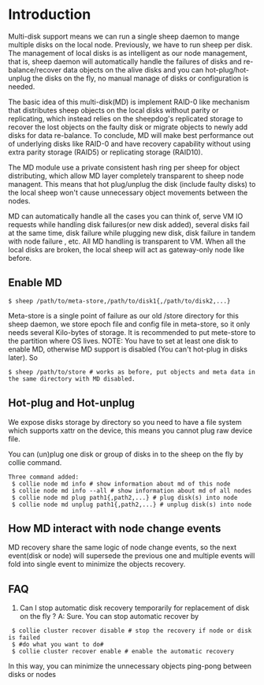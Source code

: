 # Introduction

Multi-disk support means we can run a single sheep daemon to mange multiple disks on the local node. Previously, we have to run sheep per disk. The management of local disks is as intelligent as our node management, that is, sheep daemon will automatically handle the failures of disks and re-balance/recover data objects on the alive disks and you can hot-plug/hot-unplug the disks on the fly, no manual manage of disks or configuration is needed. 

The basic idea of this multi-disk(MD) is implement RAID-0 like mechanism that distributes sheep objects on the local disks without parity or replicating, which instead relies on the sheepdog's replicated storage to recover the lost objects on the faulty disk or migrate objects to newly add disks for data re-balance. To conclude, MD will make best performance out of underlying disks like RAID-0 and have recovery capability without using extra parity storage (RAID5) or replicating storage (RAID10).

The MD module use a private consistent hash ring per sheep for object distributing, which allow MD layer completely transparent to sheep node managent. This means that hot plug/unplug the disk (include faulty disks) to the local sheep won't cause unnecessary object movements between the nodes. 

MD can automatically handle all the cases you can think of, serve VM IO requests while handling disk failures(or new disk added), several disks fail at the same time, disk failure while plugging new disk, disk failure in tandem with node failure , etc. All MD handling is transparent to VM.  When all the local disks are broken, the local sheep will act as gateway-only node like before.

## Enable MD
 ```
$ sheep /path/to/meta-store,/path/to/disk1{,/path/to/disk2,...}
 ```

Meta-store is a single point of failure as our old /store directory for this sheep daemon, we store epoch file and config file in meta-store, so it only needs several Kilo-bytes of storage.  It is recommended to put mete-store to the partition where OS lives. NOTE: You have to set at least one disk to enable MD, otherwise MD support is disabled (You can't hot-plug in disks later).  So
```
$ sheep /path/to/store # works as before, put objects and meta data in the same directory with MD disabled.
```

## Hot-plug and Hot-unplug

We expose disks storage by directory so you need to have a file system which supports xattr on the device, this means you cannot plug raw device file.

You can (un)plug one disk or group of disks in to the sheep on the fly by collie command.

```
Three command added:
 $ collie node md info # show information about md of this node
 $ collie node md info --all # show information about md of all nodes
 $ collie node md plug path1{,path2,...} # plug disk(s) into node
 $ collie node md unplug path1{,path2,...} # unplug disk(s) into node
```

## How MD interact with node change events

MD recovery share the same logic of node change events, so the next event(disk or node) will supersede the previous one and multiple events will fold into single event to minimize the objects recovery.

## FAQ
 1. Can I stop automatic disk recovery temporarily for replacement of disk on the fly ?
  A: Sure. You can stop automatic recover by

```
 $ collie cluster recover disable # stop the recovery if node or disk is failed
 $ #do what you want to do#
 $ collie cluster recover enable # enable the automatic recovery  
```
 
  In this way, you can minimize the unnecessary objects ping-pong between disks or nodes